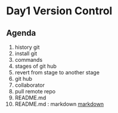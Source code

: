 # Day1 Version Control 

## Agenda 

1. history git 
2. install git 
3. commands
4. stages of git hub
5. revert from stage to another stage
6. git hub
6. collaborator
7. pull remote repo
8. README.md  
9. README.md  : markdown [markdown](https://www.markdownguide.org/cheat-sheet/) 
